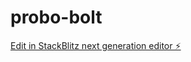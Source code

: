 # probo-bolt

[Edit in StackBlitz next generation editor ⚡️](https://stackblitz.com/~/github.com/nishchayy07/probo-bolt)